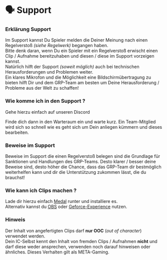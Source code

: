 # 🗣 Support

### Erklärung Support <a href="#0-toc-title" id="0-toc-title"></a>

Im Support kannst Du Spieler melden die Deiner Meinung nach einen Regelverstoß _(siehe Regelwerk)_ begangen haben.\
Bitte denk daran, wenn Du ein Spieler mit ein Regelverstoß erwischt einen Clip / Aufnahme bereitzuhaben und diesen / diese im Support vorzeigen kannst.\
Natürlich hilft der Support _(soweit möglich)_ auch bei technischen Herausforderungen und Problemen weiter.\
Ein klares Mikrofon und die Möglichkeit eine Bildschirmübertragung zu bieten hilft Dir und dem GRP-Team am besten um Deine Herausforderung / Probleme aus der Welt zu schaffen!

### Wie komme ich in den Support ? <a href="#1-toc-title" id="1-toc-title"></a>

Gehe hierzu einfach auf unseren Discord

Finde dich dann in den Warteraum ein und warte kurz.
Ein Team-Mitglied wird sich so schnell wie es geht sich um Dein anliegen kümmern und dieses bearbeiten.

### Beweise im Support <a href="#2-toc-title" id="2-toc-title"></a>

Beweise im Support die einen Regelverstoß belegen sind die Grundlage für Sanktionen und Handlungen des GRP-Teams.
Desto klarer / besser deine Beweise sind, desto höher die Chance, dass das GRP-Team dir bestmöglich weiterhelfen kann und dir die Unterstützung zukommen lässt, die du brauchst!

### Wie kann ich Clips machen ? <a href="#3-toc-title" id="3-toc-title"></a>

Lade dir hierzu einfach [Medal](https://medal.tv/de) runter und installiere es.\
Alternativ kannst du [OBS](https://obsproject.com/de/download) oder [Geforce-Experience](https://www.nvidia.com/de-de/geforce/geforce-experience/) nutzen.

### Hinweis <a href="#4-toc-title" id="4-toc-title"></a>

Der Inhalt von angefertigten Clips darf **nur OOC** (_out of character_) verwendet werden.\
Dein IC-Selbst kennt den Inhalt von fremden Clips / Aufnahmen **nicht** und darf diese weder ansprechen, verwenden noch darauf hinweisen oder ähnliches.
Dieses Verhalten gilt als META-Gaming.
